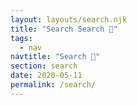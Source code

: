 ```yaml
---
layout: layouts/search.njk
title: "Search Search 🔎"
tags:
  - nav
navtitle: "Search 🔎"
section: search
date: 2020-05-11
permalink: /search/
---
```

